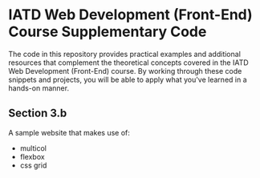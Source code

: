 # IATD Web Development (Front-End) Course Supplementary Code


The code in this repository provides practical examples and additional resources that complement the theoretical concepts covered in the IATD Web Development (Front-End) course. By working through these code snippets and projects, you will be able to apply what you've learned in a hands-on manner.

## Section 3.b

A sample website that makes use of: 
- multicol
- flexbox
- css grid
